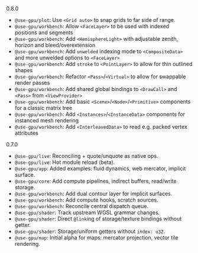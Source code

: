 0.8.0
- `@use-gpu/plot`: Use `<Grid auto>` to snap grids to far side of range.
- `@use-gpu/workbench`: Allow `<FaceLayer>` to be used with indexed positions and segments
- `@use-gpu/workbench`: Add `<HemisphereLight>` with adjustable zenith, horizon and bleed/overextension
- `@use-gpu/workbench`: Add `unwelded` indexing mode to `<CompositeData>` and more unwelded options to `<FaceLayer>`
- `@use-gpu/workbench`: Add `stroke` to `<PointLayer>` to allow for thin outlined shapes
- `@use-gpu/workbench`: Refactor `<Pass>`/`<Virtual>` to allow for swappable render passes
- `@use-gpu/workbench`: Add shared global bindings to `<DrawCall>` and `<Pass>` from `<ViewProvider>`
- `@use-gpu/workbench`: Add basic `<Scene>`/`<Node>`/`<Primitive>` components for a classic matrix tree
- `@use-gpu/workbench`: Add `<Instances>`/`<InstanceData>` components for instanced mesh rendering
- `@use-gpu/workbench`: Add `<InterleavedData>` to read e.g. packed vertex attributes

0.7.0
- `@use-gpu/live`: Reconciling + quote/unquote as native ops.
- `@use-gpu/live`: Hot module reload (beta).
- `@use-gpu/app`: Added examples: fluid dynamics, web mercator, implicit surface.
- `@use-gpu/core`: Add compute pipelines, indirect buffers, read/write storage.
- `@use-gpu/workbench`: Add dual contour layer for implicit surfaces.
- `@use-gpu/workbench`: Add compute hooks, scratch sources.
- `@use-gpu/workbench`: Reconcile central dispatch queue.
- `@use-gpu/shader`: Track upstream WGSL grammar changes.
- `@use-gpu/shader`: Direct `@link`ing of storage/texture bindings without getter.
- `@use-gpu/shader`: Storage/uniform getters without `index: u32`.
- `@use-gpu/map`: Initial alpha for maps: mercator projection, vector tile rendering.
